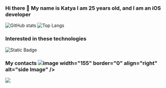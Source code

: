 ### Hi there 👋 My name is Katya I am 25 years old, and I am an iOS developer

![GitHub stats](https://github-readme-stats.vercel.app/api?username=katyaUzbekova&show_icons=true&hide_title=true&count_private=true&include_all_commits=true&count_private=true&theme=gotham)
![Top Langs](https://github-readme-stats.vercel.app/api/top-langs/?username=katyaUzbekova&layout=compact&theme=gotham&custom_title=Statistics)  

### Interested in these technologies

![Static Badge](https://img.shields.io/badge/swift-language-blue)

### My contacts ![image](https://github.com/KatyaUzbekova/katya_uzbekova/assets/31628809/64e8bef0-dbd7-4a6f-8542-319f99d9715d) width="155" border="0" align="right" alt="side Image" /> &nbsp;  

<a href="https://t.me/katya_uzbekova">
  <img src="https://img.shields.io/badge/-Telegram-1A4730?style=flat-square&logo=Telegram&logoColor=white" />
</a>
